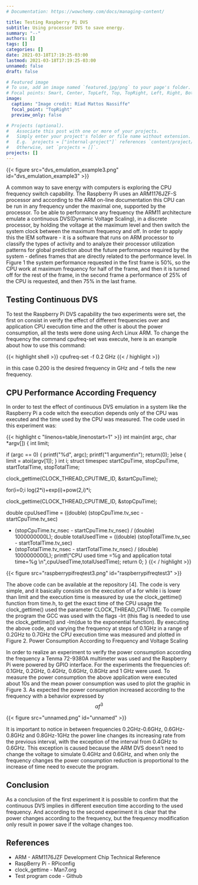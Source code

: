 ```yaml
---
# Documentation: https://wowchemy.com/docs/managing-content/

title: Testing Raspberry Pi DVS 
subtitle: Using processor DVS to save energy.
summary: "--"
authors: []
tags: []
categories: []
date: 2021-03-18T17:19:25-03:00
lastmod: 2021-03-18T17:19:25-03:00
unnamed: false
draft: false

# Featured image
# To use, add an image named `featured.jpg/png` to your page's folder.
# Focal points: Smart, Center, TopLeft, Top, TopRight, Left, Right, BottomLeft, Bottom, BottomRight.
image:
  caption: "Image credit: Ríad Mattos Nassiffe"
  focal_point: "TopRight"
  preview_only: false

# Projects (optional).
#   Associate this post with one or more of your projects.
#   Simply enter your project's folder or file name without extension.
#   E.g. `projects = ["internal-project"]` references `content/project/deep-learning/index.md`.
#   Otherwise, set `projects = []`.
projects: []
---
```


{{< figure src="dvs_emulation_example3.png" id="dvs_emulation_example3" >}}

A common way to save energy with computers is exploring the CPU frequency switch capability. The Raspberry Pi uses an  ARM1176JZF-S processor and according to the ARM on-line documentation this CPU can be run in any frequency under the maximal one, supported by the processor. To be able to performance any frequency the ARM11 architecture emulate a continuous DVS(Dynamic Voltage Scaling), in a discrete processor,  by holding the voltage at the maximum level and then switch the system clock between the maximum frequency and off. In order to apply this the IEM software - it is a software that runs on ARM processor to classify the types of activity and to analyze their processor utilization patterns for global prediction about the future performance required by the system - defines frames that are directly related to the performance level. In Figure 1 the system performance requested in the first frame is 50%, so the CPU work at maximum frequency for half of the frame, and then it is turned off for the rest of the frame, in the second frame a performance of 25% of the CPU is requested, and then 75% in the last frame.

## Testing Continuous DVS

To test the Raspberry Pi DVS capability the two experiments were set, the first on consist in verify the effect of different frequencies over and application CPU execution time and the other is about the power consumption, all the tests were done using Arch Linux ARM. To change the frequency the command cpufreq-set was execute, here is an example about how to use this command:

{{< highlight shell >}}
cpufreq-set -f 0.2 GHz
{{< / highlight >}}

in this case 0.200 is the desired frequency in GHz and -f tells the new frequency.

## CPU Performance According Frequency

In order to test the effect of continuous DVS emulation in a system like the Raspberry Pi a code witch the execution depends only of the CPU was executed and the time used by the CPU was measured. The code used in this experiment was:

{{< highlight c "linenos=table,linenostart=1" >}}
int main(int argc, char *argv[])
{
 int limit;

 if (argc == 0) {
     printf("%d", argc);
     printf("1 argument\n");
     return(0);
 }else {
     limit = atoi(argv[1]);
 }
 int i;
 struct timespec startCpuTime, stopCpuTime, startTotalTime, stopTotalTime;

 clock_gettime(CLOCK_THREAD_CPUTIME_ID, &amp;startCpuTime);

 for(i=0;i
     log(2*i)+exp(i)+pow(2,i)*i;

 clock_gettime(CLOCK_THREAD_CPUTIME_ID, &amp;stopCpuTime);

 double cpuUsedTime = ((double) (stopCpuTime.tv_sec - startCpuTime.tv_sec)
 + (stopCpuTime.tv_nsec - startCpuTime.tv_nsec)
 / (double) 1000000000L);
 double totalUsedTime = ((double) (stopTotalTime.tv_sec - startTotalTime.tv_sec)
 + (stopTotalTime.tv_nsec - startTotalTime.tv_nsec)
 / (double) 1000000000L);
 printf("CPU used time =%g and application total time=%g \n",cpuUsedTime,totalUsedTime);
 return 0;
}
{{< / highlight >}}

{{< figure src="raspberrypifreqtest3.png" id="raspberrypifreqtest3" >}}

The above code can be available at the repository [4]. The code is very simple, and it basically consists on the execution of a for while i is lower than limit and the execution time is measured by use the clock_gettime() function from time.h, to get the exact time of the CPU usage the  clock_gettime() used the parameter CLOCK_THREAD_CPUTIME. To compile the program the GCC was used with the flags -lrt (this flag is needed to use the clock_gettime()) and -lm(due to the exponential function). By executing the above code,  and varying the frequency at steps of 0.1GHz in a range of 0.2GHz to 0.7GHz  the CPU execution time was measured and plotted in  Figure 2.
Power Consumption According to Frequency and Voltage Scaling

In order to realize an experiment to verify the power consumption according the frequency a Tenma 72-9380A multimeter was used and the Raspberry Pi were powered by GPIO interface. For the experiments the frequencies of: 0.1GHz, 0.2GHz, 0.4GHz, 0.6GHz, 0.8GHz and 1 GHz were used. To measure the power consumption the above application were executed about 10s and the mean power consumption was used to plot the graphic in Figure 3. As expected the power consumption increased according to the frequency with a behavior expressed by $$ \alpha f^3$$

{{< figure src="unnamed.png" id="unnamed" >}}

It is important to notice in between frequencies 0.2GHz-0.6GHz, 0.6GHz-0.8GHz and 0.8GHz-1GHz the power line changes its increasing rate from the previous interval, with the exception of the interval from 0.4GHz to 0.6GHz. This exception is caused because the ARM DVS doesn't need to change the voltage to simulate 0.4GHz and 0.6GHz, and when only the frequency changes the power consumption reduction is proportional to the increase of time need to execute the program.

## Conclusion

As a conclusion of the first experiment it is possible to confirm that the continuous DVS implies in different execution time according to the used frequency. And according to the second experiment it is clear that the power changes according to the frequency, but the frequency modification only result in power save if the voltage changes too.

## References

- ARM - ARM1176JZF Development Chip Technical Reference
- RaspBerry Pi - RPiconfig
- clock_gettime - Man7.org
- Test program code - Github